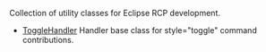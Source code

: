 Collection of utility classes for Eclipse RCP development.

* [ToggleHandler](http://www.ralfebert.de/eclipse/2009_01_21_togglehandler/) Handler base class for style="toggle" command contributions.